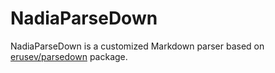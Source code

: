 NadiaParseDown
==============

NadiaParseDown is a customized Markdown parser based on [erusev/parsedown](https://github.com/erusev/parsedown) package.
